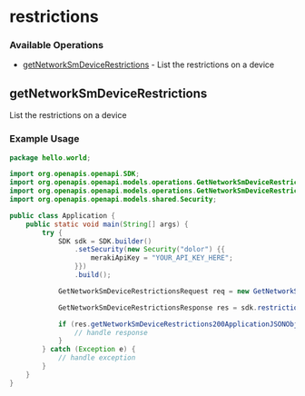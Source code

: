 # restrictions

### Available Operations

* [getNetworkSmDeviceRestrictions](#getnetworksmdevicerestrictions) - List the restrictions on a device

## getNetworkSmDeviceRestrictions

List the restrictions on a device

### Example Usage

```java
package hello.world;

import org.openapis.openapi.SDK;
import org.openapis.openapi.models.operations.GetNetworkSmDeviceRestrictionsRequest;
import org.openapis.openapi.models.operations.GetNetworkSmDeviceRestrictionsResponse;
import org.openapis.openapi.models.shared.Security;

public class Application {
    public static void main(String[] args) {
        try {
            SDK sdk = SDK.builder()
                .setSecurity(new Security("dolor") {{
                    merakiApiKey = "YOUR_API_KEY_HERE";
                }})
                .build();

            GetNetworkSmDeviceRestrictionsRequest req = new GetNetworkSmDeviceRestrictionsRequest("quasi", "molestias");            

            GetNetworkSmDeviceRestrictionsResponse res = sdk.restrictions.getNetworkSmDeviceRestrictions(req);

            if (res.getNetworkSmDeviceRestrictions200ApplicationJSONObjects != null) {
                // handle response
            }
        } catch (Exception e) {
            // handle exception
        }
    }
}
```
